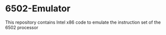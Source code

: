 # 6502-Emulator
This repository contains Intel x86 code to emulate the instruction set of the 6502 processor

